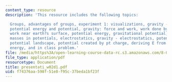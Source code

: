 ```yaml
---
content_type: resource
description: 'This resource includes the following topics:

  Groups, advantages of groups, experiment 1: visualizations, gravity - electricity,
  potential energy and potential, gravity: force and work, work done by earth?s gravity,
  work near earth?s surface, potential energy, gravitational potential, prs question:
  masses in potentials, electrostatics, gravity - electrostatics, potential and energy,
  potential landscape, potential created by pt charge, deriving E from V, configuration
  energy, and in class problem.'
file: /media/https%3A/open-learning-course-data-rc.s3.amazonaws.com/8-02-physics-ii-electricity-and-magnetism-spring-2007/f74376aa598f51e8f95c37beda1bf23f_presentati_w02d1.pdf
file_type: application/pdf
resourcetype: Document
title: presentati_w02d1.pdf
uid: f74376aa-598f-51e8-f95c-37beda1bf23f
---
```

